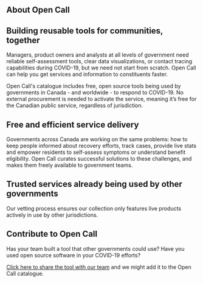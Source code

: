 ## About Open Call

## Building reusable tools for communities, together
Managers, product owners and analysts at all levels of government need reliable self-assessment tools, clear data visualizations, or contact tracing capabilities during COVID-19, but we need not start from scratch. Open Call can help you get services and information to constituents faster.

Open Call's catalogue includes free, open source tools being used by governments in Canada - and worldwide - to respond to COVID-19. No external procurement is needed to activate the service, meaning it’s free for the Canadian public service, regardless of jurisdiction.

## Free and efficient service delivery
Governments across Canada are working on the same problems: how to keep people informed about recovery efforts, track cases, provide live stats and empower residents to self-assess symptoms or understand benefit eligibility. Open Call curates successful solutions to these challenges, and makes them freely available to government teams. 

## Trusted services already being used by other governments
Our vetting process ensures our collection only features live products actively in use by other jurisdictions. 

## Contribute to Open Call
Has your team built a tool that other governments could use? Have you used open source software in your COVID-19 efforts?

[Click here to share the tool with our team](https://docs.google.com/forms/d/e/1FAIpQLSdWbl_vdlE1_eIVuZk3mgG46ulp90o-m0kN8YgqjvDuc59GIw/viewform) and we might add it to the Open Call catalogue.
